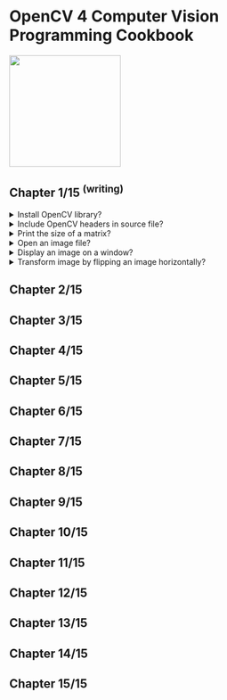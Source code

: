 # OpenCV 4 Computer Vision Programming Cookbook
<img src="../covers/9781789340723.jpg" width="200"/>

## Chapter 1/15 <sup>(writing)</sup>

<details>
<summary>Install OpenCV library?</summary>

> ```sh
> git clone https://github.com/opencv/opencv.git
> cmake -S opencv -B opencv-build -D CMAKE_BUILD_TYPE=Release -D CMAKE_PREFIX_PATH=/usr/local
> cmake --build opencv-build --release Release --target all -j $(nproc)
> cmake --install opencv-build -j $(nproc)
> ``````

> Origins:
> - OpenCV 4 Computer Vision Programming Cookbook - Chapter 1

> References:
---
</details>

<details>
<summary>Include OpenCV headers in source file?</summary>

> ```cpp
> #include <opencv2/core.hpp>
> ``````

> Origins:
> - OpenCV 4 Computer Vision Programming Cookbook - Chapter 1

> References:
---
</details>

<details>
<summary>Print the size of a matrix?</summary>

> ```cpp
> cv::Mat image;
> std::cout << image.rows << " x " << image.cols << '\n';;
> ``````

> Origins:
> - OpenCV 4 Computer Vision Programming Cookbook - Chapter 1

> References:
---
</details>

<details>
<summary>Open an image file?</summary>

> ```cpp
> cv::Mat image = cv::imread("sample.bmp");
>
> if (image.empty())
> {
>     /* error handling */
> }
> ``````

> Origins:
> - OpenCV 4 Computer Vision Programming Cookbook - Chapter 1

> References:
---
</details>

<details>
<summary>Display an image on a window?</summary>

> ```cpp
> static constexpr auto window_name{"Original Image"};
>
> cv::Mat image = cv::imread("sample.bmp");
>
> if (image.empty())
> {
>     /* error handling */
> }
>
> cv::namedWindow(window_name);
> cv::imshow(window_name, image);
> cv::destroyWindow(window_name);
> ``````

> Origins:
> - OpenCV 4 Computer Vision Programming Cookbook - Chapter 1

> References:
---
</details>

<details>
<summary>Transform image by flipping an image horizontally?</summary>

> ```cpp
> ``````

> Origins:
> - OpenCV 4 Computer Vision Programming Cookbook - Chapter 1

> References:
---
</details>

## Chapter 2/15
## Chapter 3/15
## Chapter 4/15
## Chapter 5/15
## Chapter 6/15
## Chapter 7/15
## Chapter 8/15
## Chapter 9/15
## Chapter 10/15
## Chapter 11/15
## Chapter 12/15
## Chapter 13/15
## Chapter 14/15
## Chapter 15/15
